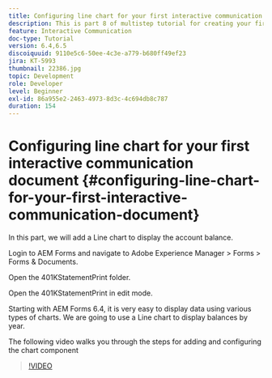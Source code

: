 ```yaml
---
title: Configuring line chart for your first interactive communication document
description: This is part 8 of multistep tutorial for creating your first interactive communications document for the print channel. In this part, we will add a Line chart to display the account balance.
feature: Interactive Communication
doc-type: Tutorial
version: 6.4,6.5
discoiquuid: 9110e5c6-50ee-4c3e-a779-b680ff49ef23
jira: KT-5993
thumbnail: 22386.jpg
topic: Development
role: Developer
level: Beginner
exl-id: 86a955e2-2463-4973-8d3c-4c694db8c787
duration: 154
---
```

# Configuring line chart for your first interactive communication document {#configuring-line-chart-for-your-first-interactive-communication-document}

 In this part, we will add a Line chart to display the account balance.

Login to AEM Forms and navigate to Adobe Experience Manager &gt; Forms &gt; Forms & Documents.

Open the 401KStatementPrint folder.

Open the 401KStatementPrint in edit mode.

Starting with AEM Forms 6.4, it is very easy to display data using various types of charts. We are going to use a Line chart to display balances by year.

The following video walks you through the steps for adding and configuring the chart component

>[!VIDEO](https://video.tv.adobe.com/v/22386?quality=12&learn=on)
